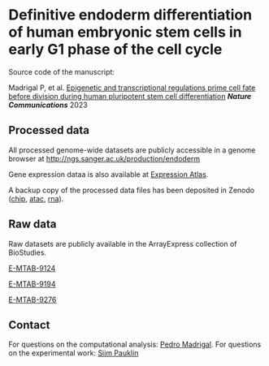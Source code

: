 # Definitive endoderm differentiation of human embryonic stem cells in early G1 phase of the cell cycle

Source code of the manuscript:

Madrigal P, et al. [Epigenetic and transcriptional regulations prime cell fate before division during human pluripotent stem cell differentiation](https://doi.org/10.1038/s41467-023-36116-9) _**Nature Communications**_ 2023

Processed data
-------
All processed genome-wide datasets are publicly accessible in a genome browser at http://ngs.sanger.ac.uk/production/endoderm

Gene expression dataa is also available at [Expression Atlas](https://www.ebi.ac.uk/gxa/experiments/E-MTAB-9194).

A backup copy of the processed data files has been deposited in Zenodo ([chip](https://doi.org/10.5281/zenodo.7513232), [atac](https://doi.org/10.5281/zenodo.7514349), [rna](https://doi.org/10.5281/zenodo.7514351)).

Raw data
-------
Raw datasets are publicly available in the ArrayExpress collection of BioStudies.

[E-MTAB-9124](https://www.ebi.ac.uk/biostudies/studies/E-MTAB-9124/)

[E-MTAB-9194](https://www.ebi.ac.uk/biostudies/studies/E-MTAB-9194/)

[E-MTAB-9276](https://www.ebi.ac.uk/biostudies/studies/E-MTAB-9276/)

Contact
-------
For questions on the computational analysis: [Pedro Madrigal](https://www.ebi.ac.uk/people/person/pedro-madrigal). For questions on the experimental work: [Siim Pauklin](https://www.ndorms.ox.ac.uk/research/research-groups/pauklin-group-tgfss-signalling-in-cancer-stem-cells)
